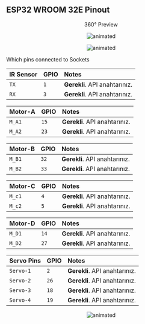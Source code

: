 ## ESP32 WROOM 32E Pinout

<p align="center">
360° Preview
</p>

<p align="center">
  <img src="https://user-images.githubusercontent.com/112697142/230360152-12d52dec-c5a4-4487-ae4a-e29177675dd2.gif" alt="animated" />
</p>


<p align="center">
  <img src="https://user-images.githubusercontent.com/78815495/232464806-6abdce40-22c8-40ba-807a-c8adba2092a3.png" alt="animated" />
</p>
Which pins connected to Sockets

| IR Sensor | GPIO     |       Notes                   |
| :-------- | :------- | :-------------------------    |
| `TX`    | `1`     | **Gerekli**. API anahtarınız.    |
| `RX`    | `3`     | **Gerekli**. API anahtarınız.    |

| Motor-A   | GPIO     | Notes                         |
| :-------- | :------- | :-------------------------    |
| `M_A1`    | `15`     | **Gerekli**. API anahtarınız. |
| `M_A2`    | `23`     | **Gerekli**. API anahtarınız. |

| Motor-B   | GPIO     | Notes                         |
| :-------- | :------- | :-------------------------    |
| `M_B1`    | `32`     | **Gerekli**. API anahtarınız. |
| `M_B2`    | `33`     | **Gerekli**. API anahtarınız. |

| Motor-C   | GPIO     | Notes                         |
| :-------- | :------- | :-------------------------    |
| `M_c1`    | `4`     | **Gerekli**. API anahtarınız. |
| `M_c2`    | `5`     | **Gerekli**. API anahtarınız. |

| Motor-D   | GPIO     | Notes                         |
| :-------- | :------- | :-------------------------    |
| `M_D1`    | `14`     | **Gerekli**. API anahtarınız. |
| `M_D2`    | `27`     | **Gerekli**. API anahtarınız. |


| Servo Pins   | GPIO     | Notes                         |
| :--------    | :------- | :-------------------------    |
| `Servo-1`    | `2`      | **Gerekli**. API anahtarınız. |
| `Servo-2`    | `26`     | **Gerekli**. API anahtarınız. |
| `Servo-3`    | `18`     | **Gerekli**. API anahtarınız. |
| `Servo-4`    | `19`     | **Gerekli**. API anahtarınız. |


</p>
<p align="center">
  <img src="https://user-images.githubusercontent.com/78815495/232464533-1807c9cc-87b0-4529-b5ec-bb78b5b8704c.jpg" alt="animated" />
</p>
